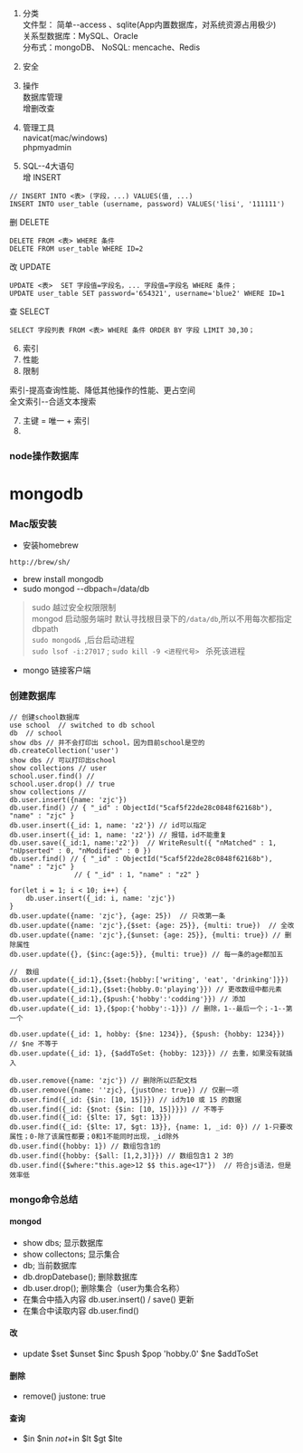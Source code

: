 
1. 分类  
    文件型： 简单--access 、sqlite(App内置数据库，对系统资源占用极少)  
    关系型数据库：MySQL、Oracle  
    分布式：mongoDB、
    NoSQL: mencache、Redis

2. 安全
3. 操作  
    数据库管理  
    增删改查  
4. 管理工具  
    navicat(mac/windows)  
    phpmyadmin
5. SQL--4大语句  
增 INSERT  
```
// INSERT INTO <表> (字段，...) VALUES(值, ...)
INSERT INTO user_table (username, password) VALUES('lisi', '111111')
```
删 DELETE  
```
DELETE FROM <表> WHERE 条件
DELETE FROM user_table WHERE ID=2

```
改 UPDATE  
```
UPDATE <表>  SET 字段值=字段名，... 字段值=字段名 WHERE 条件；
UPDATE user_table SET password='654321', username='blue2' WHERE ID=1
```
查 SELECT
```
SELECT 字段列表 FROM <表> WHERE 条件 ORDER BY 字段 LIMIT 30,30；
```
6. 索引
1. 性能
2. 限制

索引-提高查询性能、降低其他操作的性能、更占空间  
全文索引--合适文本搜索  

7. 主键  = 唯一 + 索引  
8. 
### node操作数据库

# mongodb

### Mac版安装
* 安装homebrew
```
http://brew/sh/
```
* brew install mongodb
* sudo mongod --dbpach=/data/db
> sudo 越过安全权限限制  
  mongod 启动服务端时 默认寻找根目录下的`/data/db`,所以不用每次都指定dbpath  
> `sudo mongod& `,后台启动进程  
> `sudo lsof -i:27017`  ;  `sudo kill -9 <进程代号> ` 杀死该进程
* mongo 链接客户端


### 创建数据库
```
// 创建school数据库
use school  // switched to db school
db  // school
show dbs // 并不会打印出 school，因为目前school是空的
db.createCollection('user')
show dbs // 可以打印出school
show collections // user
school.user.find() // 
school.user.drop() // true
show collections //
db.user.insert({name: 'zjc'})
db.user.find() // { "_id" : ObjectId("5caf5f22de28c0848f62168b"), "name" : "zjc" }
db.user.insert({_id: 1, name: 'z2'}) // id可以指定
db.user.insert({_id: 1, name: 'z2'}) // 报错，id不能重复
db.user.save({_id:1, name:'z2'})  // WriteResult({ "nMatched" : 1, "nUpserted" : 0, "nModified" : 0 })
db.user.find() // { "_id" : ObjectId("5caf5f22de28c0848f62168b"), "name" : "zjc" }
                // { "_id" : 1, "name" : "z2" }
                
for(let i = 1; i < 10; i++) {
    db.user.insert({_id: i, name: 'zjc'})
}
db.user.update({name: 'zjc'}, {age: 25})  // 只改第一条
db.user.update({name: 'zjc'},{$set: {age: 25}}, {multi: true})  // 全改
db.user.update({name: 'zjc'},{$unset: {age: 25}}, {multi: true}) // 删除属性
db.user.update({}, {$inc:{age:5}}, {multi: true}) // 每一条的age都加五

//  数组
db.user.update({_id:1},{$set:{hobby:['writing', 'eat', 'drinking']}})
db.user.update({_id:1},{$set:{hobby.0:'playing'}}) // 更改数组中都元素
db.user.update({_id:1},{$push:{'hobby':'codding'}}) // 添加
db.user.update({_id: 1},{$pop:{'hobby':-1}}) // 删除，1--最后一个；-1--第一个

db.user.update({_id: 1, hobby: {$ne: 1234}}, {$push: {hobby: 1234}}) // $ne 不等于
db.user.update({_id: 1}, {$addToSet: {hobby: 123}}) // 去重，如果没有就插入

db.user.remove({name: 'zjc'}) // 删除所以匹配文档
db.user.remove({name: ''zjc}, {justOne: true}) // 仅删一项 
db.user.find({_id: {$in: [10, 15]}}) // id为10 或 15 的数据
db.user.find({_id: {$not: {$in: [10, 15]}}}) // 不等于
db.user.find({_id: {$lte: 17, $gt: 13}})
db.user.find({_id: {$lte: 17, $gt: 13}}, {name: 1, _id: 0}) // 1-只要改属性；0-除了该属性都要；0和1不能同时出现，_id除外
db.user.find({hobby: 1}) // 数组包含1的
db.user.find({hobby: {$all: [1,2,3]}}) // 数组包含1 2 3的
db.user.find({$where:"this.age>12 $$ this.age<17"})  // 符合js语法，但是效率低

```

### mongo命令总结
#### mongod
- show dbs; 显示数据库
- show collectons; 显示集合
- db; 当前数据库
- db.dropDatebase(); 删除数据库
- db.user.drop(); 删除集合（user为集合名称）
- 在集合中插入内容 db.user.insert() / save() 更新
- 在集合中读取内容 db.user.find()
#### 改
- update $set $unset $inc $push $pop 'hobby.0' $ne $addToSet

#### 删除
- remove()   justone: true
#### 查询
- $in $nin $not+$in $lt $gt $lte

   